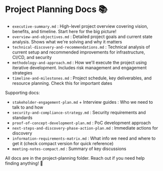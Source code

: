 # Project Planning Docs 📚

- `executive-summary.md` : High-level project overview covering vision,
  benefits, and timeline. Start here for the big picture!
- `overview-and-objectives.md` : Detailed project goals and current state
  analysis. Shows what we're solving and why it matters
- `technical-discovery-and-recommendations.md` : Technical analysis of current
  setup and recommended improvements for infrastructure, CI/CD, and security
- `methodology-and-approach.md` : How we'll execute the project using iterative
  development. Includes risk management and engagement strategies
- `timeline-and-milestones.md` : Project schedule, key deliverables, and
  resource planning. Check this for important dates

Supporting docs:

- `stakeholder-engagement-plan.md` + Interview guides : Who we need to talk to
  and how
- `security-and-compliance-strategy.md` : Security requirements and standards
- `proof-of-concept-development-plan.md` : PoC development approach
- `next-steps-and-discovery-phase-action-plan.md` : Immediate actions for
  discovery
- `information-requirements-matrix.md` : What info we need and where to get it
  (check compact version for quick reference)
- `meeting-notes-compact.md` : Summary of key discussions

All docs are in the project-planning folder. Reach out if you need help finding
anything! 👋
